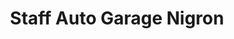 ---
title: "Staff Auto Garage Nigron"
url: /boussac/staff-auto-garage-nigron/
shop: réparation de voitures
---